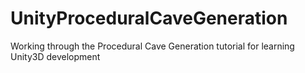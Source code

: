 # UnityProceduralCaveGeneration
Working through the Procedural Cave Generation tutorial for learning Unity3D development

